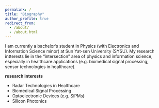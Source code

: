 ```yaml
---
permalink: /
title: "Biography"
author_profile: true
redirect_from: 
  - /about/
  - /about.html
---
```


I am currently a bachelor’s student in Physics (with Electronics and Information Science minor) at Sun Yat-sen University (SYSU). My research intterests lie in the “intersection” area of physics and information science, especially in healthcare applications (e.g. biomedical signal processing, sensor technologies in healthcare). 


**research interests**

- Radar Technologies in Healthcare 
- Biomedical Signal Processing
- Optoelectronic Devices (e.g. SiPMs)
- Silicon Photonics
